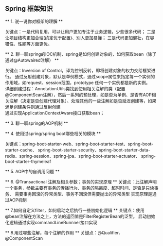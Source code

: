 ## Spring 框架知识

** 1. 说一说你对框架的理解 **

关键点：一是代码复用，可以让用户更加专注于业务逻辑，少些很多代码；
二是让项目结构更加合理(约定优于配置)、别人更加易懂；
三是代码更加健壮，在容错性、性能等方面更优。

** 2. 聊一聊spring的IOC机制，spring是如何创建对象的，如何获取bean（除了通过@Autowaired注解） **

关键点：Inversion of Control，译为控制反转，即将创建对象的权力交给框架进行。
通过反射创建对象，默认是单例模式，通过scope属性来指定每一个实例的作用域，如request、session范围，prototype 任何一个实例都是新的实例。<br>
详细创建过程：AnnotationUtils类找到使用相关注解的类（配置@ComponentScan注解），然后一系列的预处理，如是否为单例、是否有AOP相关注解（决定是否创建代理对象）、处理其他的一些注解如是否延迟创建等，如果满足创建条件则通过反射创建<br>
通过实现ApplicationContextAware接口获取bean；

** 3. 聊一聊spring的AOP机制 **

** 4. 使用过spring/spring boot哪些相关的模块 **

关键点：spring-boot-starter-web、spring-boot-starter-test、spring-boot-starter-cache、
spring-boot-starter-security、spring-boot-starter-data-redis、spring-session、spring-jpa、spring-boot-starter-actuator、
spring-boot-starter-thymeleaf

** 5. AOP中的自调用问题 **


** 6. @Transactional 注解及相关参数；事务的实现原理 **
关键点：此注解声明一个事务，参数主要有事务的传播行为、事务的隔离度、超时时间、是否是只读事务、
需要事务回滚的异常类型、事务不回滚但需要抛出的异常类型
实现原理是通过AOP机制


** 7.如何自定义filter，如何启动之后执行一些初始化逻辑 **
关键点：使用@bean注解在方法之上，方法的返回值是FilterRegisterBean的泛型。
启动初始化逻辑通过实现commandLineRunnner接口实现


** 8.用过哪些注解，每个注解的作用 **
关键点：@Qualifier、@ComponentScan
